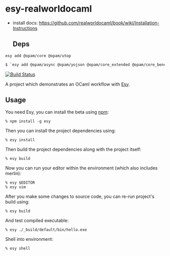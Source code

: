 # esy-realworldocaml

* install docs:
  https://github.com/realworldocaml/book/wiki/Installation-Instructions
  ## Deps

`esy add @opam/core @opam/utop`

```sh
$ `esy add @opam/async @opam/yojson @opam/core_extended @opam/core_bench @opam/cohttp @opam/cryptokit @opam/menhir @opam/async_graphics`
```

[![Build Status](https://travis-ci.org/esy-ocaml/esy-ocaml-project.svg?branch=master)](https://travis-ci.org/esy-ocaml/esy-ocaml-project)

A project which demonstrates an OCaml workflow with [Esy][].

[esy]: https://github.com/esy-ocaml/esy
[npm]: https://www.npmjs.com

## Usage

You need Esy, you can install the beta using [npm][]:

    % npm install -g esy

Then you can install the project dependencies using:

    % esy install

Then build the project dependencies along with the project itself:

    % esy build

Now you can run your editor within the environment (which also includes merlin):

    % esy $EDITOR
    % esy vim

After you make some changes to source code, you can re-run project's build
using:

    % esy build

And test compiled executable:

    % esy ./_build/default/bin/hello.exe

Shell into environment:

    % esy shell
